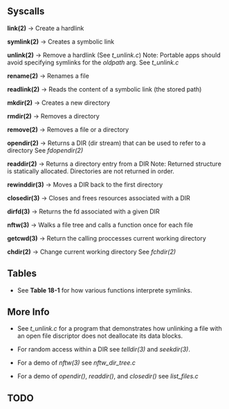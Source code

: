 ## Syscalls

**link(2)** -> Create a hardlink

**symlink(2)** -> Creates a symbolic link

**unlink(2)** -> Remove a hardlink (See *t_unlink.c*)
Note: Portable apps should avoid specifying symlinks for the *oldpath* arg.
See *t_unlink.c*

**rename(2)** -> Renames a file

**readlink(2)** -> Reads the content of a symbolic link (the stored path)

**mkdir(2)** -> Creates a new directory

**rmdir(2)** -> Removes a directory

**remove(2)** -> Removes a file or a directory

**opendir(2)** -> Returns a DIR (dir stream) that can be used to refer to a directory
See *fdopendir(2)*

**readdir(2)** -> Returns a directory entry from a DIR
Note: Returned structure is statically allocated. Directories are not returned
in order.

**rewinddir(3)** -> Moves a DIR back to the first directory

**closedir(3)** -> Closes and frees resources associated with a DIR

**dirfd(3)** -> Returns the fd associated with a given DIR

**nftw(3)** -> Walks a file tree and calls a function once for each file

**getcwd(3)** -> Return the calling proccesses current working directory

**chdir(2)** -> Change current working directory
See *fchdir(2)*

## Tables

- See **Table 18-1** for how various functions interprete symlinks.

## More Info

- See *t_unlink.c* for a program that demonstrates how unlinking a
  file with an open file discriptor does not deallocate its data
  blocks.

- For random access within a DIR see *telldir(3)* and *seekdir(3)*.

- For a demo of *nftw(3)* see *nftw_dir_tree.c*

- For a demo of *opendir()*, *readdir()*, and *closedir()* see
  *list_files.c*

## TODO
